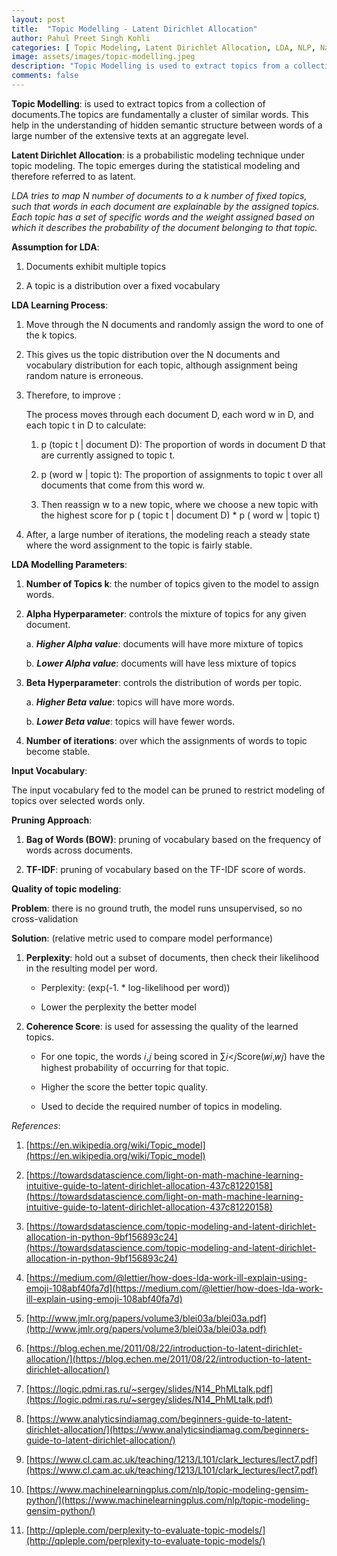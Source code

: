 ```yaml
---
layout: post
title:  "Topic Modelling - Latent Dirichlet Allocation"
author: Pahul Preet Singh Kohli
categories: [ Topic Modeling, Latent Dirichlet Allocation, LDA, NLP, Natural Language Processing] 
image: assets/images/topic-modelling.jpeg
description: "Topic Modelling is used to extract topics from a collection of documents.The topics are fundamentally a cluster of similar words. This help in the understanding of hidden semantic structure between words of a large number of the extensive texts at an aggregate level."
comments: false
---
```


**Topic Modelling**: is used to extract topics from a collection of documents.The topics are fundamentally a cluster of similar words. This help in the understanding of hidden semantic structure between words of a large number of the extensive texts at an aggregate level.

**Latent Dirichlet Allocation**: is a probabilistic modeling technique under topic modeling. The topic emerges during the statistical modeling and therefore referred to as latent.

*LDA tries to map N number of documents to a k number of fixed topics, such that words in each document are explainable by the assigned topics. Each topic has a set of specific words and the weight assigned based on which it describes the probability of the document belonging to that topic.*

**Assumption for LDA**:
1.  Documents exhibit multiple topics
    
2.  A topic is a distribution over a fixed vocabulary
    
**LDA Learning Process**:

1.  Move through the N documents and randomly assign the word to one of the k topics.
    
2.  This gives us the topic distribution over the N documents and vocabulary distribution for each topic, although assignment being random nature is erroneous.
    
3.  Therefore, to improve :
    

	The process moves through each document D, each word w in D, and each topic t in D to calculate:

	1.  p (topic t \| document D): The proportion of words in document D that are currently assigned to topic t.
	    
	2.  p (word w \| topic t): The proportion of assignments to topic t over all documents that come from this word w.
	    

	3.  Then reassign w to a new topic, where we choose a new topic with the highest score for p ( topic t \| document D) * p ( word w \| topic t)
	    
4.  After, a large number of iterations, the modeling reach a steady state where the word assignment to the topic is fairly stable.
	
**LDA Modelling Parameters**:

1.  **Number of Topics k**: the number of topics given to the model to assign words.
    
2.  **Alpha Hyperparameter**: controls the mixture of topics for any given document.
    

	a.  ***Higher Alpha value***: documents will have more mixture of topics
	    
	b.  ***Lower Alpha value***: documents will have less mixture of topics
    

4.  **Beta Hyperparameter**: controls the distribution of words per topic.
    
	
	a.  ***Higher Beta value***: topics will have more words.
	    
	b.  ***Lower Beta value***: topics will have fewer words.
	    

6.  **Number of iterations**: over which the assignments of words to topic become stable.
    

  

**Input Vocabulary**:

The input vocabulary fed to the model can be pruned to restrict modeling of topics over selected words only.

**Pruning Approach**:

1.  **Bag of Words (BOW)**: pruning of vocabulary based on the frequency of words across documents.
    
2.  **TF-IDF**: pruning of vocabulary based on the TF-IDF score of words.
    

  

**Quality of topic modeling**:

**Problem**: there is no ground truth, the model runs unsupervised, so no cross-validation

**Solution**: (relative metric used to compare model performance)

1.  **Perplexity**: hold out a subset of documents, then check their likelihood in the resulting model per word.
    

	-   Perplexity: (exp(-1. * log-likelihood per word))
	    

	-   Lower the perplexity the better model
    

  

2.  **Coherence Score**: is used for assessing the quality of the learned topics.
    

	-   For one topic, the words 𝑖,𝑗 being scored in ∑𝑖<𝑗Score(𝑤𝑖,𝑤𝑗) have the highest probability of occurring for that topic.
	    
	-   Higher the score the better topic quality.
	    
	-   Used to decide the required number of topics in modeling.
	    

*References*:

1.  [https://en.wikipedia.org/wiki/Topic_model](https://en.wikipedia.org/wiki/Topic_model)
    
2.  [https://towardsdatascience.com/light-on-math-machine-learning-intuitive-guide-to-latent-dirichlet-allocation-437c81220158](https://towardsdatascience.com/light-on-math-machine-learning-intuitive-guide-to-latent-dirichlet-allocation-437c81220158)
    
3.  [https://towardsdatascience.com/topic-modeling-and-latent-dirichlet-allocation-in-python-9bf156893c24](https://towardsdatascience.com/topic-modeling-and-latent-dirichlet-allocation-in-python-9bf156893c24)
    
4.  [https://medium.com/@lettier/how-does-lda-work-ill-explain-using-emoji-108abf40fa7d](https://medium.com/@lettier/how-does-lda-work-ill-explain-using-emoji-108abf40fa7d)
    
5.  [http://www.jmlr.org/papers/volume3/blei03a/blei03a.pdf](http://www.jmlr.org/papers/volume3/blei03a/blei03a.pdf)
    
6.  [https://blog.echen.me/2011/08/22/introduction-to-latent-dirichlet-allocation/](https://blog.echen.me/2011/08/22/introduction-to-latent-dirichlet-allocation/)
    
7.  [https://logic.pdmi.ras.ru/~sergey/slides/N14_PhMLtalk.pdf](https://logic.pdmi.ras.ru/~sergey/slides/N14_PhMLtalk.pdf)
    
8.  [https://www.analyticsindiamag.com/beginners-guide-to-latent-dirichlet-allocation/](https://www.analyticsindiamag.com/beginners-guide-to-latent-dirichlet-allocation/)
    
9.  [https://www.cl.cam.ac.uk/teaching/1213/L101/clark_lectures/lect7.pdf](https://www.cl.cam.ac.uk/teaching/1213/L101/clark_lectures/lect7.pdf)
    
10.  [https://www.machinelearningplus.com/nlp/topic-modeling-gensim-python/](https://www.machinelearningplus.com/nlp/topic-modeling-gensim-python/)
    
11.  [http://qpleple.com/perplexity-to-evaluate-topic-models/](http://qpleple.com/perplexity-to-evaluate-topic-models/)

